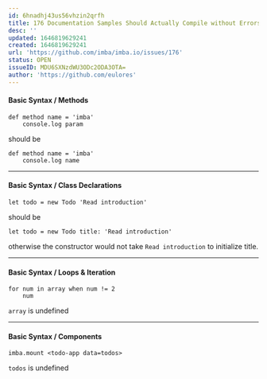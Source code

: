 ```yaml
---
id: 6hnadhj43us56vhzin2qrfh
title: 176 Documentation Samples Should Actually Compile without Errors
desc: ''
updated: 1646819629241
created: 1646819629241
url: 'https://github.com/imba/imba.io/issues/176'
status: OPEN
issueID: MDU6SXNzdWU3ODc2ODA3OTA=
author: 'https://github.com/eulores'
---
```

#### Basic Syntax / Methods
```
def method name = 'imba'
	console.log param
```
should be
```
def method name = 'imba'
	console.log name
```
---
#### Basic Syntax / Class Declarations
```
let todo = new Todo 'Read introduction'
```
should be
```
let todo = new Todo title: 'Read introduction'
```
otherwise the constructor would not take `Read introduction` to initialize title.

---
#### Basic Syntax / Loops & Iteration
```
for num in array when num != 2
	num
```
`array` is undefined

---
#### Basic Syntax / Components
```
imba.mount <todo-app data=todos>
```
`todos` is undefined
